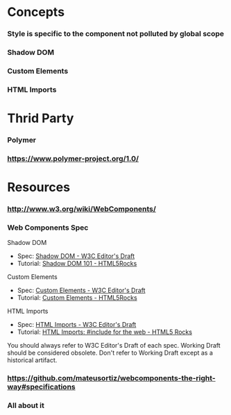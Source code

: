 # Concepts
### Style is specific to the component not polluted by global scope
### Shadow DOM
### Custom Elements
### HTML Imports
# Thrid Party
### Polymer
### https://www.polymer-project.org/1.0/
# Resources
### http://www.w3.org/wiki/WebComponents/
### Web Components Spec
Shadow DOM

*   Spec: [Shadow DOM - W3C Editor's Draft](http://w3c.github.io/webcomponents/spec/shadow/)
*   Tutorial: [Shadow DOM 101 - HTML5Rocks](http://www.html5rocks.com/en/tutorials/webcomponents/shadowdom/)

Custom Elements

*   Spec: [Custom Elements - W3C Editor's Draft](http://w3c.github.io/webcomponents/spec/custom/)
*   Tutorial: [Custom Elements - HTML5Rocks](http://www.html5rocks.com/en/tutorials/webcomponents/customelements/)

HTML Imports

*   Spec: [HTML Imports - W3C Editor's Draft](http://w3c.github.io/webcomponents/spec/imports/)
*   Tutorial: [HTML Imports: #include for the web - HTML5 Rocks](http://www.html5rocks.com/en/tutorials/webcomponents/imports/)

You should always refer to W3C Editor's Draft of each spec. Working Draft should be considered obsolete. Don't refer to Working Draft except as a historical artifact.
### https://github.com/mateusortiz/webcomponents-the-right-way#specifications
### All about it
